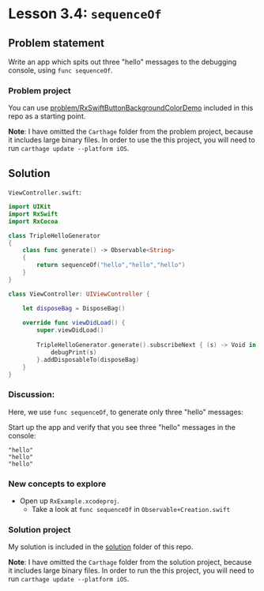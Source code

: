 # Lesson 3.4: `sequenceOf`

## Problem statement

Write an app which spits out three "hello" messages to the debugging console, using `func sequenceOf`.

### Problem project

You can use [problem/RxSwiftButtonBackgroundColorDemo](problem/RxSwiftButtonBackgroundColorDemo) included in this repo as a starting point.

**Note**: I have omitted the `Carthage` folder from the problem project, because it includes large binary files.  In order to use the this project, you will need to run `carthage update --platform iOS`.

## Solution

`ViewController.swift`:

```swift
import UIKit
import RxSwift
import RxCocoa

class TripleHelloGenerator
{
    class func generate() -> Observable<String>
    {
        return sequenceOf("hello","hello","hello")
    }
}

class ViewController: UIViewController {

    let disposeBag = DisposeBag()
    
    override func viewDidLoad() {
        super.viewDidLoad()
        
        TripleHelloGenerator.generate().subscribeNext { (s) -> Void in
            debugPrint(s)
        }.addDisposableTo(disposeBag)
    }
}
```

### Discussion:

Here, we use `func sequenceOf`, to generate only three "hello" messages:

Start up the app and verify that you see three "hello" messages in the console:

```
"hello"
"hello"
"hello"
```

### New concepts to explore

* Open up `RxExample.xcodeproj`.
  * Take a look at `func sequenceOf` in `Observable+Creation.swift`

### Solution project

My solution is included in the [solution](solution) folder of this repo.

**Note**: I have omitted the `Carthage` folder from the solution project, because it includes large binary files.  In order to run the this project, you will need to run `carthage update --platform iOS`.
